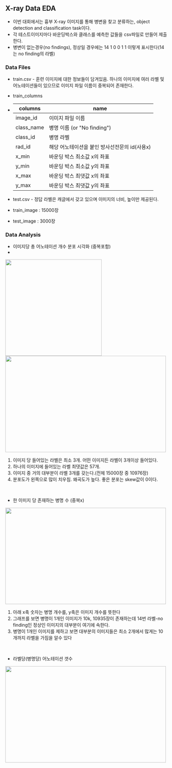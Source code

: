 ## X-ray Data EDA

- 이번 대회에서는 흉부 X-ray 이미지를 통해 병변을 찾고 분류하는, object detection and classification task이다.
- 각 테스트이미지마다 바운딩박스와 클래스를 예측한 값들을 csv파일로 만들어 제출한다.
- 병변이 없는경우(no findings), 정상일 경우에는 14 1 0 0 1 1 이렇게 표시한다(14는 no finding의 라벨)

### Data Files
- train.csv - 훈련 이미지에 대한 정보들이 담겨있음. 하나의 이미지에 여러 라벨 및 어노테이션들이 있으므로 이미지 파일 이름이 중복되어 존재한다.
- train_columns
-   | columns | name | 
    |-------|----------------|
    |image_id | 이미지 파일 이름
    class_name | 병명 이름 (or "No finding")
    class_id | 병명 라벨
    rad_id | 해당 어노테이션을 붙인 방사선전문의 id(사용x)
    x_min | 바운딩 박스 최소값 x의 좌표
    y_min | 바운딩 박스 최소값 y의 좌표
    x_max | 바운딩 박스 최댓값 x의 좌표
    y_max | 바운딩 박스 최댓값 y의 좌표
    
- test.csv - 정답 라벨은 캐글에서 갖고 있으며 이미지의 너비, 높이만 제공된다.
- train_image : 15000장
- test_image : 3000장

### Data Analysis

- 이미지당 총 어노테이션 개수 분포 시각화 (중복포함)
- 
<img src="https://user-images.githubusercontent.com/103362361/203062793-be1485e2-d51e-40ff-8bee-29f7f6ed5ea9.png"  width="300" height="300"/>
<img src="https://user-images.githubusercontent.com/103362361/203064037-225c2208-1fb5-4662-a858-f8df5df52ce4.png"  width="500" height="300"/>

1. 이미지 당 들어있는 라벨은 최소 3개. 어떤 이미지든 라벨이 3개이상 들어있다.
2. 하나의 이미지에 들어있는 라벨 최댓값은 57개.
3. 이미지 중 거의 대부분이 라벨 3개를 갖는다.(전체 15000장 중 10976장)
4. 분포도가 왼쪽으로 많이 치우침. 왜곡도가 높다. 좋은 분포는 skew값이 0이다.

<br/>

- 한 이미지 당 존재하는 병명 수 (중복x)
<img src="https://user-images.githubusercontent.com/103362361/203064397-f3127560-e664-409e-b50a-2012dc7f41a5.png"  width="500" height="300"/>

1. 아래 x축 숫자는 병명 개수를, y축은 이미지 개수를 뜻한다
2. 그래프를 보면 병명이 1개인 이미지가 10k, 10935장이 존재하는데 14번 라벨-no finding인 정상인 이미지의 대부분이 여기에 속한다. 
3. 병명이 1개인 이미지를 제하고 보면 대부분의 이미지들은 최소 2개에서 많게는 10개까지 라벨을 가짐을 알수 있다

<br/>

- 라벨당(병명당) 어노테이션 갯수

<img src="https://user-images.githubusercontent.com/103362361/203063219-533f3ba5-1609-462f-ae4f-81cec55a26b1.png"  width="500" height="300"/>

